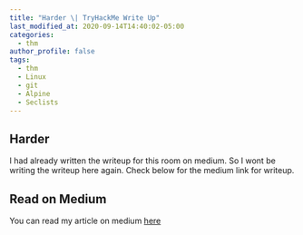 ```yaml
---
title: "Harder \| TryHackMe Write Up"
last_modified_at: 2020-09-14T14:40:02-05:00
categories:
  - thm
author_profile: false
tags:
  - thm
  - Linux
  - git
  - Alpine
  - Seclists
---
```



## Harder
I had already written the writeup for this room on medium. So I wont be writing the writeup here again. Check below for the medium link for writeup.


## Read on Medium
You can read my article on medium 
[here](https://medium.com/@shishirsub10/harder-tryhackme-write-up-f139aadc9a17)
